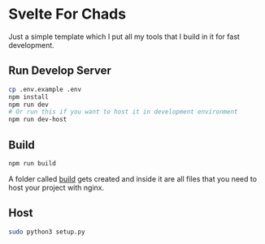 # Svelte For Chads

Just a simple template which I put all my tools that I build in it for fast development.

## Run Develop Server

```bash
cp .env.example .env
npm install
npm run dev
# Or run this if you want to host it in development environment
npm run dev-host
```

## Build

```bash
npm run build
```

A folder called [build](./build) gets created and inside it are all files that you need to host your project with nginx.

## Host

```bash
sudo python3 setup.py
```
